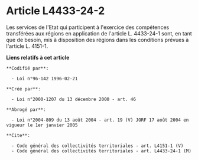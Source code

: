 # Article L4433-24-2

Les services de l'Etat qui participent à l'exercice des compétences transférées aux régions en application de l'article L.
4433-24-1 sont, en tant que de besoin, mis à disposition des régions dans les conditions prévues à l'article L. 4151-1.

**Liens relatifs à cet article**

	**Codifié par**:

	  - Loi n°96-142 1996-02-21

	**Créé par**:

	  - Loi n°2000-1207 du 13 décembre 2000 - art. 46

	**Abrogé par**:

	  - Loi n°2004-809 du 13 août 2004 - art. 19 (V) JORF 17 août 2004 en vigueur le 1er janvier 2005

	**Cite**:

	  - Code général des collectivités territoriales - art. L4151-1 (V)
	  - Code général des collectivités territoriales - art. L4433-24-1 (M)
